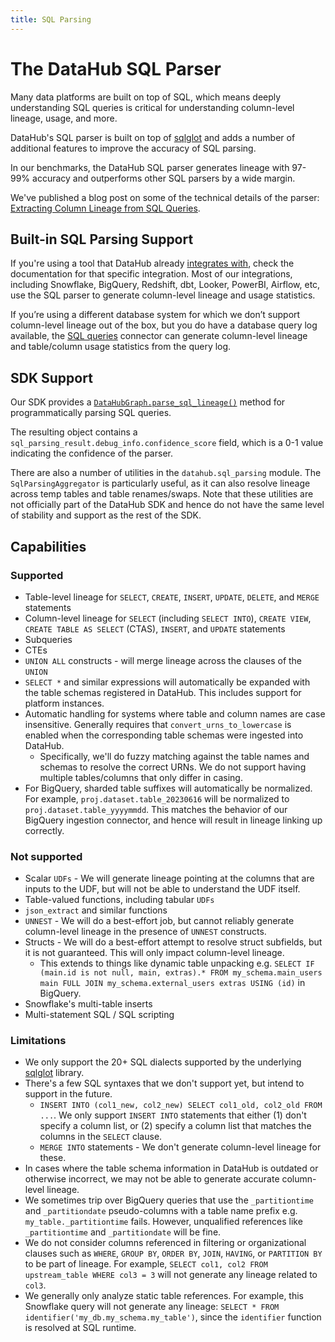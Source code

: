 ```yaml
---
title: SQL Parsing
---
```


# The DataHub SQL Parser

Many data platforms are built on top of SQL, which means deeply understanding SQL queries is critical for understanding column-level lineage, usage, and more.

DataHub's SQL parser is built on top of [sqlglot](https://github.com/tobymao/sqlglot) and adds a number of additional features to improve the accuracy of SQL parsing.

In our benchmarks, the DataHub SQL parser generates lineage with 97-99% accuracy and outperforms other SQL parsers by a wide margin.

We've published a blog post on some of the technical details of the parser: [Extracting Column Lineage from SQL Queries](https://medium.com/datahub-project/extracting-column-level-lineage-from-sql-779b8ce17567).

## Built-in SQL Parsing Support

If you're using a tool that DataHub already [integrates with](https://docs.datahub.com/integrations), check the documentation for that specific integration.
Most of our integrations, including Snowflake, BigQuery, Redshift, dbt, Looker, PowerBI, Airflow, etc, use the SQL parser to generate column-level lineage and usage statistics.

If you’re using a different database system for which we don’t support column-level lineage out of the box, but you do have a database query log available, the [SQL queries](../generated/ingestion/sources/sql-queries.md) connector can generate column-level lineage and table/column usage statistics from the query log.

## SDK Support

Our SDK provides a [`DataHubGraph.parse_sql_lineage()`](../../python-sdk/clients.mdx#datahub.ingestion.graph.client.DataHubGraph.parse_sql_lineage) method for programmatically parsing SQL queries.

The resulting object contains a `sql_parsing_result.debug_info.confidence_score` field, which is a 0-1 value indicating the confidence of the parser.

There are also a number of utilities in the `datahub.sql_parsing` module. The `SqlParsingAggregator` is particularly useful, as it can also resolve lineage across temp tables and table renames/swaps.
Note that these utilities are not officially part of the DataHub SDK and hence do not have the same level of stability and support as the rest of the SDK.

## Capabilities

### Supported

- Table-level lineage for `SELECT`, `CREATE`, `INSERT`, `UPDATE`, `DELETE`, and `MERGE` statements
- Column-level lineage for `SELECT` (including `SELECT INTO`), `CREATE VIEW`, `CREATE TABLE AS SELECT` (CTAS), `INSERT`, and `UPDATE` statements
- Subqueries
- CTEs
- `UNION ALL` constructs - will merge lineage across the clauses of the `UNION`
- `SELECT *` and similar expressions will automatically be expanded with the table schemas registered in DataHub. This includes support for platform instances.
- Automatic handling for systems where table and column names are case insensitive. Generally requires that `convert_urns_to_lowercase` is enabled when the corresponding table schemas were ingested into DataHub.
  - Specifically, we'll do fuzzy matching against the table names and schemas to resolve the correct URNs. We do not support having multiple tables/columns that only differ in casing.
- For BigQuery, sharded table suffixes will automatically be normalized. For example, `proj.dataset.table_20230616` will be normalized to `proj.dataset.table_yyyymmdd`. This matches the behavior of our BigQuery ingestion connector, and hence will result in lineage linking up correctly.

### Not supported

- Scalar `UDFs` - We will generate lineage pointing at the columns that are inputs to the UDF, but will not be able to understand the UDF itself.
- Table-valued functions, including tabular `UDFs`
- `json_extract` and similar functions
- `UNNEST` - We will do a best-effort job, but cannot reliably generate column-level lineage in the presence of `UNNEST` constructs.
- Structs - We will do a best-effort attempt to resolve struct subfields, but it is not guaranteed. This will only impact column-level lineage.
  - This extends to things like dynamic table unpacking e.g. `SELECT IF (main.id is not null, main, extras).* FROM my_schema.main_users main FULL JOIN my_schema.external_users extras USING (id)` in BigQuery.
- Snowflake's multi-table inserts
- Multi-statement SQL / SQL scripting

### Limitations

- We only support the 20+ SQL dialects supported by the underlying [sqlglot](https://github.com/tobymao/sqlglot) library.
- There's a few SQL syntaxes that we don't support yet, but intend to support in the future.
  - `INSERT INTO (col1_new, col2_new) SELECT col1_old, col2_old FROM ...`. We only support `INSERT INTO` statements that either (1) don't specify a column list, or (2) specify a column list that matches the columns in the `SELECT` clause.
  - `MERGE INTO` statements - We don't generate column-level lineage for these.
- In cases where the table schema information in DataHub is outdated or otherwise incorrect, we may not be able to generate accurate column-level lineage.
- We sometimes trip over BigQuery queries that use the `_partitiontime` and `_partitiondate` pseudo-columns with a table name prefix e.g. `my_table._partitiontime` fails. However, unqualified references like `_partitiontime` and `_partitiondate` will be fine.
- We do not consider columns referenced in filtering or organizational clauses such as `WHERE`, `GROUP BY`, `ORDER BY`, `JOIN`, `HAVING`, or `PARTITION BY` to be part of lineage. For example, `SELECT col1, col2 FROM upstream_table WHERE col3 = 3` will not generate any lineage related to `col3`.
- We generally only analyze static table references. For example, this Snowflake query will not generate any lineage: `SELECT * FROM identifier('my_db.my_schema.my_table')`, since the `identifier` function is resolved at SQL runtime.
